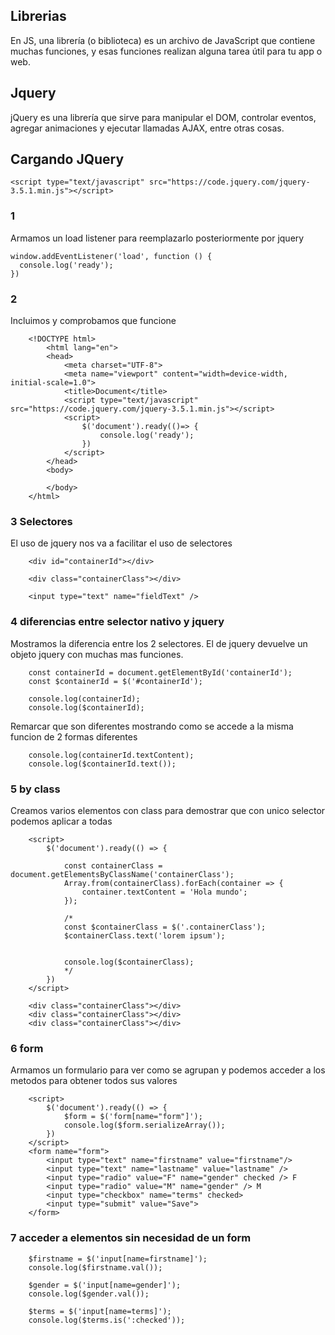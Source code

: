 ## Librerias

En JS, una librería (o biblioteca) es un archivo de JavaScript que contiene muchas funciones, y esas funciones realizan alguna tarea útil para tu app o web.

## Jquery

jQuery es una librería que sirve para manipular el DOM, controlar eventos, agregar animaciones y ejecutar llamadas AJAX, entre otras cosas.

## Cargando JQuery

```
<script type="text/javascript" src="https://code.jquery.com/jquery-3.5.1.min.js"></script>
```

### 1

Armamos un load listener para reemplazarlo posteriormente por jquery

```
window.addEventListener('load', function () {
  console.log('ready');
})

```

### 2

Incluimos y comprobamos que funcione

```
    <!DOCTYPE html>
        <html lang="en">
        <head>
            <meta charset="UTF-8">
            <meta name="viewport" content="width=device-width, initial-scale=1.0">
            <title>Document</title>
            <script type="text/javascript" src="https://code.jquery.com/jquery-3.5.1.min.js"></script>
            <script>
                $('document').ready(()=> {
                    console.log('ready');
                })
            </script>
        </head>
        <body>
            
        </body>
    </html> 
```

### 3 Selectores

El uso de jquery nos va a facilitar el uso de selectores

```
    <div id="containerId"></div>

    <div class="containerClass"></div>

    <input type="text" name="fieldText" />
```

### 4 diferencias entre selector nativo y jquery

Mostramos la diferencia entre los 2 selectores. El de jquery devuelve un objeto jquery con muchas mas funciones.

```
    const containerId = document.getElementById('containerId');
    const $containerId = $('#containerId');

    console.log(containerId);
    console.log($containerId);
```

Remarcar que son diferentes mostrando como se accede a la misma funcion de 2 formas diferentes

```
    console.log(containerId.textContent);
    console.log($containerId.text());
```

### 5 by class

Creamos varios elementos con class para demostrar que con unico selector podemos aplicar a todas

```
    <script>
        $('document').ready(() => {
            
            const containerClass = document.getElementsByClassName('containerClass');
            Array.from(containerClass).forEach(container => {
                container.textContent = 'Hola mundo';
            });
            
            /*
            const $containerClass = $('.containerClass');
            $containerClass.text('lorem ipsum');
            

            console.log($containerClass);
            */
        })
    </script>

    <div class="containerClass"></div>
    <div class="containerClass"></div>
    <div class="containerClass"></div>
```

### 6 form

Armamos un formulario para ver como se agrupan y podemos acceder a los metodos para obtener todos sus valores

```
    <script>
        $('document').ready(() => {
            $form = $('form[name="form"]');
            console.log($form.serializeArray());
        })
    </script>
    <form name="form">
        <input type="text" name="firstname" value="firstname"/>
        <input type="text" name="lastname" value="lastname" />
        <input type="radio" value="F" name="gender" checked /> F
        <input type="radio" value="M" name="gender" /> M
        <input type="checkbox" name="terms" checked>
        <input type="submit" value="Save">
    </form>
```

### 7 acceder a elementos sin necesidad de un form

```
    $firstname = $('input[name=firstname]');
    console.log($firstname.val());

    $gender = $('input[name=gender]');
    console.log($gender.val());

    $terms = $('input[name=terms]');
    console.log($terms.is(':checked'));
```
